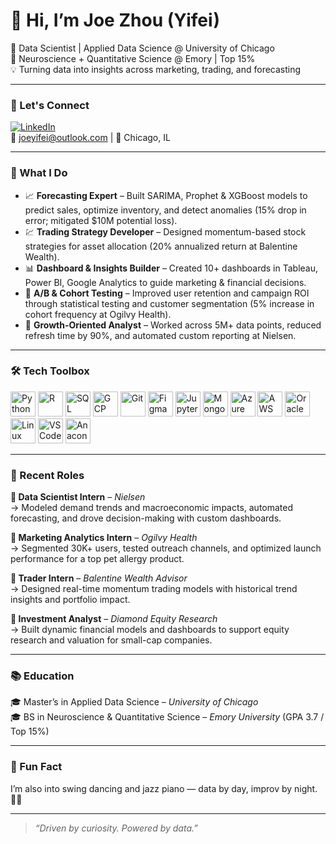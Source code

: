 # 👋 Hi, I’m Joe Zhou (Yifei)

🎯 Data Scientist | Applied Data Science @ University of Chicago  
🧠 Neuroscience + Quantitative Science @ Emory | Top 15%  
💡 Turning data into insights across marketing, trading, and forecasting

---

### 🔗 Let's Connect

[![LinkedIn](https://img.shields.io/badge/-LinkedIn-0A66C2?logo=linkedin&logoColor=white)](https://www.linkedin.com/in/your-link/)  
📧 joeyifei@outlook.com | 📍 Chicago, IL

---

### 💼 What I Do

- 📈 **Forecasting Expert** – Built SARIMA, Prophet & XGBoost models to predict sales, optimize inventory, and detect anomalies (15% drop in error; mitigated $10M potential loss).
- 💹 **Trading Strategy Developer** – Designed momentum-based stock strategies for asset allocation (20% annualized return at Balentine Wealth).
- 📊 **Dashboard & Insights Builder** – Created 10+ dashboards in Tableau, Power BI, Google Analytics to guide marketing & financial decisions.
- 🧪 **A/B & Cohort Testing** – Improved user retention and campaign ROI through statistical testing and customer segmentation (5% increase in cohort frequency at Ogilvy Health).
- 🔎 **Growth-Oriented Analyst** – Worked across 5M+ data points, reduced refresh time by 90%, and automated custom reporting at Nielsen.

---

### 🛠 Tech Toolbox


<p align="left">
  <!-- Languages & Analysis -->
  <img src="https://cdn.jsdelivr.net/gh/devicons/devicon/icons/python/python-original.svg" height="40" alt="Python" />
  <img src="https://cdn.jsdelivr.net/gh/devicons/devicon/icons/r/r-original.svg" height="40" alt="R" />
  <img src="https://cdn.jsdelivr.net/gh/devicons/devicon/icons/mysql/mysql-original.svg" height="40" alt="SQL" />
  <img src="https://cdn.jsdelivr.net/gh/devicons/devicon/icons/googlecloud/googlecloud-original.svg" height="40" alt="GCP" />
  <img src="https://cdn.jsdelivr.net/gh/devicons/devicon/icons/git/git-original.svg" height="40" alt="Git" />
  <img src="https://cdn.jsdelivr.net/gh/devicons/devicon/icons/figma/figma-original.svg" height="40" alt="Figma" />
  <img src="https://cdn.jsdelivr.net/gh/devicons/devicon/icons/jupyter/jupyter-original.svg" height="40" alt="Jupyter" />

  <!-- Databases & Cloud -->
  <img src="https://cdn.jsdelivr.net/gh/devicons/devicon/icons/mongodb/mongodb-original.svg" height="40" alt="MongoDB" />
  <img src="https://cdn.jsdelivr.net/gh/devicons/devicon/icons/azure/azure-original.svg" height="40" alt="Azure" />
  <img src="https://cdn.jsdelivr.net/gh/devicons/devicon/icons/amazonwebservices/amazonwebservices-original.svg" height="40" alt="AWS" />
  <img src="https://cdn.jsdelivr.net/gh/devicons/devicon/icons/oracle/oracle-original.svg" height="40" alt="Oracle SQL" />

  <!-- Tools / Other -->
  <img src="https://cdn.jsdelivr.net/gh/devicons/devicon/icons/linux/linux-original.svg" height="40" alt="Linux" />
  <img src="https://cdn.jsdelivr.net/gh/devicons/devicon/icons/vscode/vscode-original.svg" height="40" alt="VSCode" />
  <img src="https://cdn.jsdelivr.net/gh/devicons/devicon/icons/anaconda/anaconda-original.svg" height="40" alt="Anaconda" />
</p>

---

### 🔬 Recent Roles

**🔹 Data Scientist Intern** – *Nielsen*  
→ Modeled demand trends and macroeconomic impacts, automated forecasting, and drove decision-making with custom dashboards.  

**🔹 Marketing Analytics Intern** – *Ogilvy Health*  
→ Segmented 30K+ users, tested outreach channels, and optimized launch performance for a top pet allergy product.  

**🔹 Trader Intern** – *Balentine Wealth Advisor*  
→ Designed real-time momentum trading models with historical trend insights and portfolio impact.

**🔹 Investment Analyst** – *Diamond Equity Research*  
→ Built dynamic financial models and dashboards to support equity research and valuation for small-cap companies.

---

### 📚 Education

🎓 Master’s in Applied Data Science – *University of Chicago*  
🎓 BS in Neuroscience & Quantitative Science – *Emory University* (GPA 3.7 / Top 15%)

---

### 🎵 Fun Fact  
I’m also into swing dancing and jazz piano — data by day, improv by night. 🎹🕺

---

> *“Driven by curiosity. Powered by data.”*


